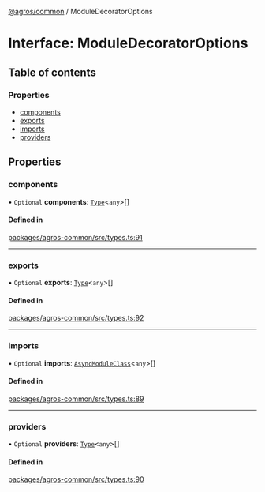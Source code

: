 [@agros/common](../index.md) / ModuleDecoratorOptions

# Interface: ModuleDecoratorOptions

## Table of contents

### Properties

- [components](ModuleDecoratorOptions.md#components)
- [exports](ModuleDecoratorOptions.md#exports)
- [imports](ModuleDecoratorOptions.md#imports)
- [providers](ModuleDecoratorOptions.md#providers)

## Properties

### <a id="components" name="components"></a> components

• `Optional` **components**: [`Type`](../index.md#type)<`any`\>[]

#### Defined in

[packages/agros-common/src/types.ts:91](https://github.com/agrosjs/agros/blob/75f75f3/packages/agros-common/src/types.ts#L91)

___

### <a id="exports" name="exports"></a> exports

• `Optional` **exports**: [`Type`](../index.md#type)<`any`\>[]

#### Defined in

[packages/agros-common/src/types.ts:92](https://github.com/agrosjs/agros/blob/75f75f3/packages/agros-common/src/types.ts#L92)

___

### <a id="imports" name="imports"></a> imports

• `Optional` **imports**: [`AsyncModuleClass`](../index.md#asyncmoduleclass)<`any`\>[]

#### Defined in

[packages/agros-common/src/types.ts:89](https://github.com/agrosjs/agros/blob/75f75f3/packages/agros-common/src/types.ts#L89)

___

### <a id="providers" name="providers"></a> providers

• `Optional` **providers**: [`Type`](../index.md#type)<`any`\>[]

#### Defined in

[packages/agros-common/src/types.ts:90](https://github.com/agrosjs/agros/blob/75f75f3/packages/agros-common/src/types.ts#L90)

